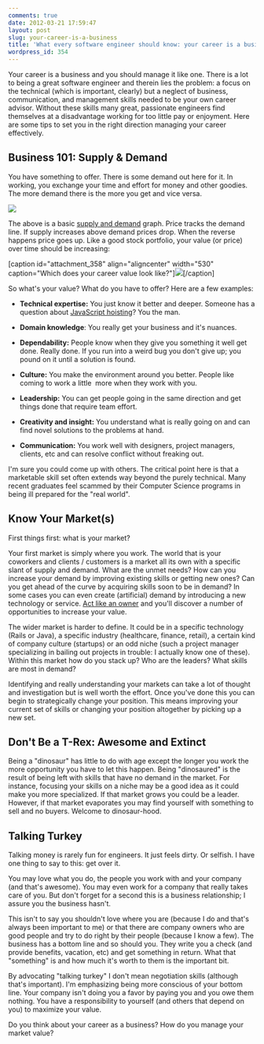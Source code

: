 ```yaml
---
comments: true
date: 2012-03-21 17:59:47
layout: post
slug: your-career-is-a-business
title: 'What every software engineer should know: your career is a business'
wordpress_id: 354
---
```


Your career is a business and you should manage it like one. There is a lot to being a great software engineer and therein lies the problem: a focus on the technical (which is important, clearly) but a neglect of business, communication, and management skills needed to be your own career advisor. Without these skills many great, passionate engineers find themselves at a disadvantage working for too little pay or enjoyment. Here are some tips to set you in the right direction managing your career effectively.

<!-- more -->


## Business 101: Supply & Demand


You have something to offer. There is some demand out here for it. In working, you exchange your time and effort for money and other goodies. The more demand there is the more you get and vice versa.

![](http://mrdanadams.com/wp-content/uploads/2012/03/supply_demand.png)

The above is a basic [supply and demand](http://en.wikipedia.org/wiki/Supply_and_demand) graph. Price tracks the demand line. If supply increases above demand prices drop. When the reverse happens price goes up. Like a good stock portfolio, your value (or price) over time should be increasing:

[caption id="attachment_358" align="aligncenter" width="530" caption="Which does your career value look like?"]![](http://mrdanadams.com/wp-content/uploads/2012/03/career_growth.png)[/caption]

So what's your value? What do you have to offer? Here are a few examples:



	
  * **Technical expertise:** You just know it better and deeper. Someone has a question about [JavaScript hoisting](http://www.adequatelygood.com/2010/2/JavaScript-Scoping-and-Hoisting)? You the man.

	
  * **Domain knowledge**: You really get your business and it's nuances.

	
  * **Dependability:** People know when they give you something it well get done. Really done. If you run into a weird bug you don't give up; you pound on it until a solution is found.

	
  * **Culture:** You make the environment around you better. People like coming to work a little  more when they work with you.

	
  * **Leadership:** You can get people going in the same direction and get things done that require team effort.

	
  * **Creativity and insight:** You understand what is really going on and can find novel solutions to the problems at hand.

	
  * **Communication:** You work well with designers, project managers, clients, etc and can resolve conflict without freaking out.


I'm sure you could come up with others. The critical point here is that a marketable skill set often extends way beyond the purely technical. Many recent graduates feel scammed by their Computer Science programs in being ill prepared for the "real world".


## Know Your Market(s)


First things first: what is your market?

Your first market is simply where you work. The world that is your coworkers and clients / customers is a market all its own with a specific slant of supply and demand. What are the unmet needs? How can you increase your demand by improving existing skills or getting new ones? Can you get ahead of the curve by acquiring skills soon to be in demand? In some cases you can even create (artificial) demand by introducing a new technology or service. [Act like an owner](http://mrdanadams.com/2012/its-your-company-act-like-an-owner/) and you'll discover a number of opportunities to increase your value.

The wider market is harder to define. It could be in a specific technology (Rails or Java), a specific industry (healthcare, finance, retail), a certain kind of company culture (startups) or an odd niche (such a project manager specializing in bailing out projects in trouble: I actually know one of these). Within this market how do you stack up? Who are the leaders? What skills are most in demand?

Identifying and really understanding your markets can take a lot of thought and investigation but is well worth the effort. Once you've done this you can begin to strategically change your position. This means improving your current set of skills or changing your position altogether by picking up a new set.



## Don't Be a T-Rex: Awesome and Extinct


Being a "dinosaur" has little to do with age except the longer you work the more opportunity you have to let this happen. Being "dinosaured" is the result of being left with skills that have no demand in the market. For instance, focusing your skills on a niche may be a good idea as it could make you more specialized. If that market grows you could be a leader. However, if that market evaporates you may find yourself with something to sell and no buyers. Welcome to dinosaur-hood.



## Talking Turkey


Talking money is rarely fun for engineers. It just feels dirty. Or selfish. I have one thing to say to this: get over it.

You may love what you do, the people you work with and your company (and that's awesome). You may even work for a company that really takes care of you. But don't forget for a second this is a business relationship; I assure you the business hasn't.

This isn't to say you shouldn't love where you are (because I do and that's always been important to me) or that there are company owners who are good people and try to do right by their people (because I know a few). The business has a bottom line and so should you. They write you a check (and provide benefits, vacation, etc) and get something in return. What that "something" is and how much it's worth to them is the important bit.

By advocating "talking turkey" I don't mean negotiation skills (although that's important). I'm emphasizing being more conscious of your bottom line. Your company isn't doing you a favor by paying you and you owe them nothing. You have a responsibility to yourself (and others that depend on you) to maximize your value.

Do you think about your career as a business? How do you manage your market value?
